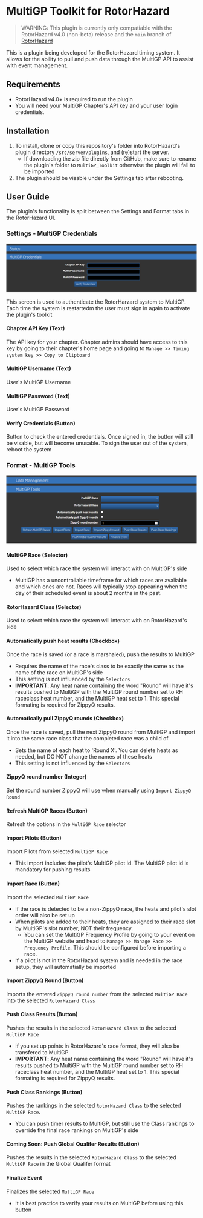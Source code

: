 # MultiGP Toolkit for RotorHazard

> WARNING: This plugin is currently only compatiable with the RotorHazard v4.0 (non-beta) release and the ```main``` branch of [RotorHazard](https://github.com/RotorHazard/RotorHazard)

This is a plugin being developed for the RotorHazard timing system. It allows for the ability to pull and push data through the MultiGP API to assist with event management.

## Requirements

- RotorHazard v4.0+ is required to run the plugin
- You will need your MultiGP Chapter's API key and your user login credentials.

## Installation

1. To install, clone or copy this repository's folder into RotorHazard's plugin directory ```/src/server/plugins```, and (re)start the server.
    - If downloading the zip file directly from GitHub, make sure to rename the plugin's folder to ```MultiGP_Toolkit``` otherwise the plugin will fail to be imported
2. The plugin should be visable under the Settings tab after rebooting. 

## User Guide

The plugin's functionality is split between the Settings and Format tabs in the RotorHazard UI.

### Settings - MultiGP Credentials

![Credentials](docs/settings.png)

This screen is used to authenticate the RotorHarzard system to MultiGP. Each time the system is restartedm the user must sign in again to activate the plugin's toolkit

#### Chapter API Key (Text)
The API key for your chapter. Chapter admins should have access to this key by going to their chapter's home page and going to ```Manage >> Timing system key >> Copy to Clipboard```

#### MultiGP Username (Text)
User's MultiGP Username

#### MultiGP Password (Text)
User's MultiGP Password

#### Verify Credentials (Button)
Button to check the entered credentials. Once signed in, the button will still be visable, but will become unusable. To sign the user out of the system, reboot the system

### Format - MultiGP Tools

![MultiGP Tools](docs/format.png)

#### MultiGP Race (Selector)
Used to select which race the system will interact with on MultiGP's side
- MultiGP has a uncontrollable timeframe for which races are avaliable and which ones are not. Races will typically stop appearing when the day of their scheduled event is about 2 months in the past.

#### RotorHazard Class (Selector)
Used to select which race the system will interact with on RotorHazard's side

#### Automatically push heat results (Checkbox)
Once the race is saved (or a race is marshaled), push the results to MultiGP
- Requires the name of the race's class to be exactly the same as the name of the race on MultiGP's side
- This setting is not influenced by the ```Selectors```
- **IMPORTANT**: Any heat name containing the word "Round" will have it's results pushed to MultiGP with the MultiGP round number set to RH raceclass heat number, and the MultiGP heat set to 1. This special formating is required for ZippyQ results.

#### Automatically pull ZippyQ rounds (Checkbox)
Once the race is saved, pull the next ZippyQ round from MultiGP and import it into the same race class that the completed race was a child of.
- Sets the name of each heat to 'Round X'. You can delete heats as needed, but DO NOT change the names of these heats
- This setting is not influenced by the ```Selectors```

#### ZippyQ round number (Integer)
Set the round number ZippyQ will use when manually using ```Import ZippyQ Round```

#### Refresh MultiGP Races (Button)
Refresh the options in the ```MultiGP Race``` selector

#### Import Pilots (Button)
Import Pilots from selected ```MultiGP Race```
- This import includes the pilot's MultiGP pilot id. The MultiGP pilot id is mandatory for pushing results

#### Import Race (Button)
Import the selected ```MultiGP Race```
- If the race is detected to be a non-ZippyQ race, the heats and pilot's slot order will also be set up
- When pilots are added to their heats, they are assigned to their race slot by MultiGP's slot number, NOT their frequency.
    - You can set the MultiGP Frequency Profile by going to your event on the MultiGP website and head to ```Manage >> Manage Race >> Frequency Profile```. This should be configured before importing a race.
- If a pilot is not in the RotorHazard system and is needed in the race setup, they will automatially be imported

#### Import ZippyQ Round (Button)
Imports the entered ```ZippyQ round number``` from the selected ```MultiGP Race``` into the selected ```RotorHazard Class```

#### Push Class Results (Button)
Pushes the results in the selected ```RotorHazard Class``` to the selected ```MultiGP Race```
- If you set up points in RotorHazard's race format, they will also be transfered to MultiGP
- **IMPORTANT**: Any heat name containing the word "Round" will have it's results pushed to MultiGP with the MultiGP round number set to RH raceclass heat number, and the MultiGP heat set to 1. This special formating is required for ZippyQ results.

#### Push Class Rankings (Button)
Pushes the rankings in the selected ```RotorHazard Class``` to the selected ```MultiGP Race```.
- You can push timer results to MultiGP, but still use the Class rankings to override the final race rankings on MultiGP's side

#### Coming Soon: Push Global Qualifer Results (Button) 
Pushes the results in the selected ```RotorHazard Class``` to the selected ```MultiGP Race``` in the Global Qualifer format

#### Finalize Event
Finalizes the selected ```MultiGP Race```
- It is best practice to verify your results on MultiGP before using this button